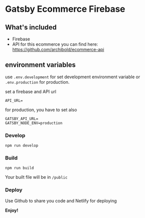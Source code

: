 # Gatsby Ecommerce Firebase

## What's included

- Firebase
- API for this ecommerce you can find here: https://github.com/archibold/ecommerce-api

## environment variables
use `.env.development` for set development environment variable or `.env.production` for production.

set a firebase and API url

```
API_URL=
```
for production, you have to set also
```
GATSBY_API_URL=
GATSBY_NODE_ENV=production
```

### Develop

```
npm run develop
```

### Build

```
npm run build
```

Your built file will be in `/public`


### Deploy

Use Github to share you code and Netlify for deploying

**Enjoy!**

